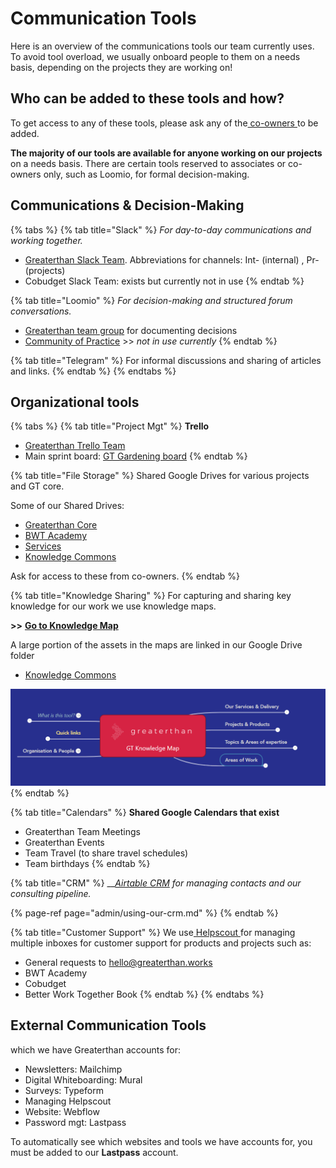 # Communication Tools

Here is an overview of the communications tools our team currently uses. To avoid tool overload, we usually onboard people to them on a needs basis, depending on the projects they are working on!

## Who can be added to these tools and how? 

To get access to any of these tools, please ask any of the[ co-owners ](../agreements/agreements/list-of-co-owners-and-associates.md#co-owners)to be added.

**The majority of our tools are available for anyone working on our projects** on a needs basis. There are certain tools reserved to associates or co-owners only, such as Loomio, for formal decision-making. 

## Communications & Decision-Making

{% tabs %}
{% tab title="Slack" %}
_For day-to-day communications and working together._ 

* [Greaterthan Slack Team](http://greaterfinance.slack.com). Abbreviations for channels: Int- \(internal\) , Pr- \(projects\) 
* Cobudget Slack Team: exists but currently not in use
{% endtab %}

{% tab title="Loomio" %}
_For decision-making and structured forum conversations._

* [Greaterthan team group](https://www.loomio.org/g/w924AJC6/greaterthan-core) for documenting decisions
* [Community of Practice](https://www.loomio.org/g/CI3j26MK/greaterthan-community) &gt;&gt; _not in use currently_
{% endtab %}

{% tab title="Telegram" %}
For informal discussions and sharing of articles and links. 
{% endtab %}
{% endtabs %}

## Organizational tools

{% tabs %}
{% tab title="Project Mgt" %}
**Trello**

* [Greaterthan Trello Team](https://trello.com/greaterthanfinancial)
* Main sprint board: [GT Gardening board](https://trello.com/b/s4wwfH9Q/greaterthan-human-sprint-board)
{% endtab %}

{% tab title="File Storage" %}
Shared Google Drives for various projects and GT core. 

Some of our Shared Drives:

* [Greaterthan Core](https://drive.google.com/drive/u/0/folders/0AEdklBnH3X34Uk9PVA)
* [BWT Academy](https://drive.google.com/drive/u/1/folders/0ABmjriKbYg2iUk9PVA)
* [Services](https://drive.google.com/drive/u/1/folders/0AN9NkdrnXeqdUk9PVA)
* [Knowledge Commons](https://drive.google.com/drive/u/1/folders/0AMicdnwGdCaEUk9PVA)

Ask for access to these from co-owners.
{% endtab %}

{% tab title="Knowledge Sharing" %}
For capturing and sharing key knowledge for our work we use knowledge maps.

**&gt;&gt;** [**Go to Knowledge Map**](https://www.mindmeister.com/1008538106)

A large portion of the assets in the maps are linked in our Google Drive folder

* [Knowledge Commons](https://drive.google.com/drive/u/1/folders/0AMicdnwGdCaEUk9PVA)

![](../.gitbook/assets/image%20%289%29.png)
{% endtab %}

{% tab title="Calendars" %}
**Shared Google Calendars that exist**

* Greaterthan Team Meetings
* Greaterthan Events
* Team Travel \(to share travel schedules\)
* Team birthdays
{% endtab %}

{% tab title="CRM" %}
\_\_[_Airtable CRM_](admin/using-our-crm.md) _for managing contacts and our consulting pipeline._ 

{% page-ref page="admin/using-our-crm.md" %}
{% endtab %}

{% tab title="Customer Support" %}
We use[ Helpscout ](https://www.helpscout.com/)for managing multiple inboxes for customer support for products and projects such as: 

* General requests to hello@greaterthan.works
* BWT Academy 
* Cobudget
* Better Work Together Book 
{% endtab %}
{% endtabs %}

## External Communication Tools 

which we have Greaterthan accounts for:

* Newsletters: Mailchimp
* Digital Whiteboarding: Mural
* Surveys: Typeform
* Managing Helpscout
* Website: Webflow
* Password mgt: Lastpass

To automatically see which websites and tools we have accounts for,  you must be added to our **Lastpass** account.



